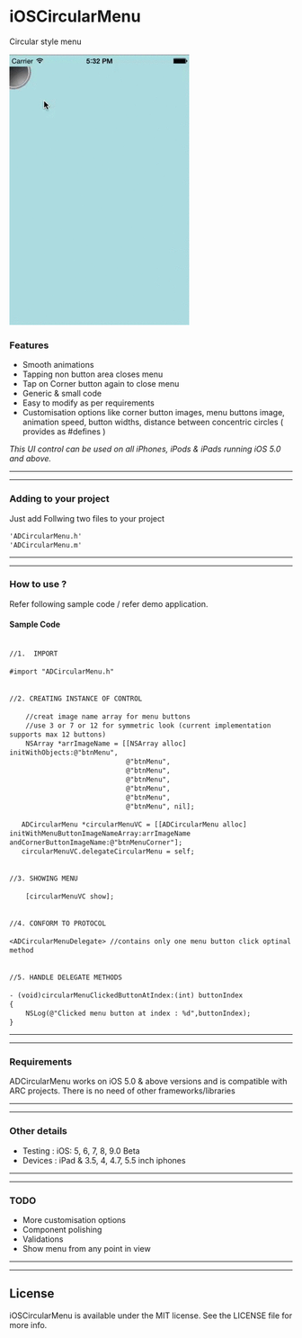 iOSCircularMenu
===============

Circular style menu


![      ](/circularMenu.gif "") 


### Features

* Smooth animations
* Tapping non button area closes menu
* Tap on Corner button again to close menu
* Generic & small code 
* Easy to modify as per requirements
* Customisation options like corner button images, menu buttons image, animation speed, button widths, distance between concentric circles ( provides as #defines )

<em>This UI control can be used on all iPhones, iPods & iPads running iOS 5.0 and above.</em>

---
---

### Adding to your project


Just add Follwing two files to your project

```
'ADCircularMenu.h'
'ADCircularMenu.m'
```

---
---

### How to use ?

Refer following sample code / refer demo application.

#### Sample Code

```obj-c

//1.  IMPORT

#import "ADCircularMenu.h"


//2. CREATING INSTANCE OF CONTROL

    //creat image name array for menu buttons
    //use 3 or 7 or 12 for symmetric look (current implementation supports max 12 buttons)
    NSArray *arrImageName = [[NSArray alloc] initWithObjects:@"btnMenu",
                             @"btnMenu",
                             @"btnMenu",
                             @"btnMenu",
                             @"btnMenu",
                             @"btnMenu",
                             @"btnMenu", nil];
    
   ADCircularMenu *circularMenuVC = [[ADCircularMenu alloc] initWithMenuButtonImageNameArray:arrImageName andCornerButtonImageName:@"btnMenuCorner"];                                                    
   circularMenuVC.delegateCircularMenu = self;


//3. SHOWING MENU

    [circularMenuVC show];
    

//4. CONFORM TO PROTOCOL

<ADCircularMenuDelegate> //contains only one menu button click optinal method


//5. HANDLE DELEGATE METHODS

- (void)circularMenuClickedButtonAtIndex:(int) buttonIndex
{
    NSLog(@"Clicked menu button at index : %d",buttonIndex);
}

```


---
---

### Requirements

ADCircularMenu works on iOS 5.0 & above versions and is compatible with ARC projects. There is no need of other frameworks/libraries

---
---

### Other details

* Testing : iOS: 5, 6, 7, 8, 9.0 Beta   
* Devices : iPad & 3.5, 4, 4.7, 5.5 inch iphones

---
---

### TODO

* More customisation options
* Component polishing
* Validations
* Show menu from any point in view

---
---

## License

iOSCircularMenu is available under the MIT license. See the LICENSE file for more info.
